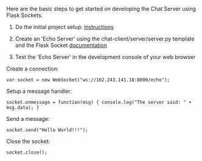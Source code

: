 Here are the basic steps to get started on developing the Chat Server using Flask Sockets.

1. Do the initial project setup: [instructions](https://github.com/MissionBit/chat-client/wiki/Developing-the-Chat-Server)

2. Create an 'Echo Server' using the chat-client/server/server.py template and the Flask Socket [documentation](http://kennethreitz.org/introducing-flask-sockets/)

3. Test the 'Echo Server' in the development console of your web browser

Create a connection:
```
var socket = new WebSocket("ws://162.243.141.18:8000/echo");
```

Setup a message handler:
```
socket.onmessage = function(msg) { console.log("The server said: " + msg.data); }
```

Send a message:
```
socket.send("Hello World!!!");
```

Close the socket:
```
socket.close();
```